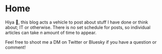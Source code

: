 # Home

Hiya 👋, this blog acts a vehicle to post about stuff I have done or think about; IT or otherwise. There is no set schedule for posts, so individual articles can take *n* amount of time to appear.

Feel free to shoot me a DM on Twitter or Bluesky if you have a question or comment!
